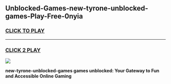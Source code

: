 
## Unblocked-Games-new-tyrone-unblocked-games-Play-Free-0nyia
<h3>
<a href="https://premium76.site?title=new-tyrone-unblocked-games&ref=10A">CLICK TO PLAY</a></h3>
<hr>

<h3>
<a href="https://premium76.site?title=new-tyrone-unblocked-games&ref=10A">CLICK 2 PLAY</a>
  
</h3>

<a href="https://premium76.site?title=new-tyrone-unblocked-games&ref=10A"><img src="https://clearcache.store/games.png"></a>


**new-tyrone-unblocked-games games unblocked: Your Gateway to Fun and Accessible Online Gaming**
